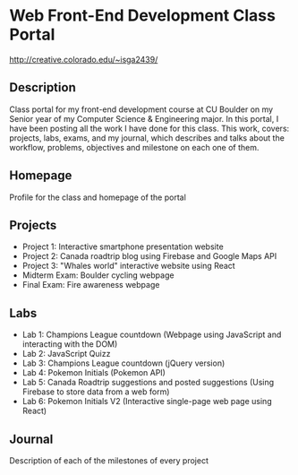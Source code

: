 Web Front-End Development Class Portal
======================================

http://creative.colorado.edu/~isga2439/

Description
-----------

Class portal for my front-end development course at CU Boulder on my Senior year of my Computer Science & Engineering major.
In this portal, I have been posting all the work I have done for this class. This work, covers: projects, labs, exams, and my journal,
which describes and talks about the workflow, problems, objectives and milestone on each one of them.

Homepage
--------

Profile for the class and homepage of the portal

Projects
--------

- Project 1: Interactive smartphone presentation website
- Project 2: Canada roadtrip blog using Firebase and Google Maps API
- Project 3: "Whales world" interactive website using React
- Midterm Exam: Boulder cycling webpage
- Final Exam: Fire awareness webpage

Labs
----

- Lab 1: Champions League countdown (Webpage using JavaScript and interacting with the DOM)
- Lab 2: JavaScript Quizz
- Lab 3: Champions League countdown (jQuery version)
- Lab 4: Pokemon Initials (Pokemon API)
- Lab 5: Canada Roadtrip suggestions and posted suggestions (Using Firebase to store data from a web form)
- Lab 6: Pokemon Initials V2 (Interactive single-page web page using React)

Journal
-------

Description of each of the milestones of every project
